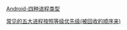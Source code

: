 [Android-四种进程类型](https://blog.csdn.net/zhongshujunqia/article/details/72458271)

[常见的五大进程按照等级优先级(被回收的顺序来)](https://blog.csdn.net/kunkun5love/article/details/61065247)

